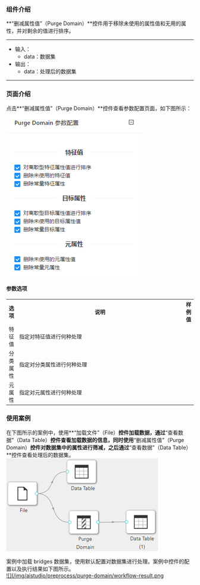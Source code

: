 ### 组件介绍
**“删减属性值”（Purge Domain）**控件用于移除未使用的属性值和无用的属性，并对剩余的值进行排序。

<hr/>

- 输入：
  - data：数据集
- 输出：
  - data：处理后的数据集

<hr/>


### 页面介绍
点击**“删减属性值”（Purge Domain）**控件查看参数配置页面，如下图所示：  
[ ![](/img/aistudio/preprocess/purge-domain/param.png) ](/img/aistudio/preprocess/purge-domain/param.png)


#### 参数选项
<table>
  <tr>
    <th>选项</th>
    <th width="650">说明</th>
    <th>样例值</th>
  </tr>
  <tr>
      <td>特征值</td> 
      <td>
      指定对特征值进行何种处理
      </td> 
      <td></td>
  </tr>
  <tr>
      <td>分类属性</td> 
      <td>
      指定对分类属性进行何种处理
      </td> 
      <td></td>
  </tr>
  <tr>
      <td>元属性</td> 
      <td>
      指定对元属性进行何种处理
      </td> 
      <td></td>
  </tr>
</table>

### 使用案例
在下图所示的案例中，使用**“加载文件”（File）**控件加载数据，通过**“查看数据”（Data Table）**控件查看加载数据的信息，同时使用**“删减属性值”（Purge Domain）**控件对数据集中的属性进行筛减，之后通过**“查看数据”（Data Table）**控件查看处理后的数据集。   
[ ![](/img/aistudio/preprocess/purge-domain/workflow.png) ](/img/aistudio/preprocess/purge-domain/workflow.png)

案例中加载 bridges 数据集，使用默认配置对数据集进行处理。案例中控件的配置以及执行结果如下图所示。    
[ ![](/img/aistudio/preprocess/purge-domain/workflow-result.png ](/img/aistudio/preprocess/purge-domain/workflow-result.png)